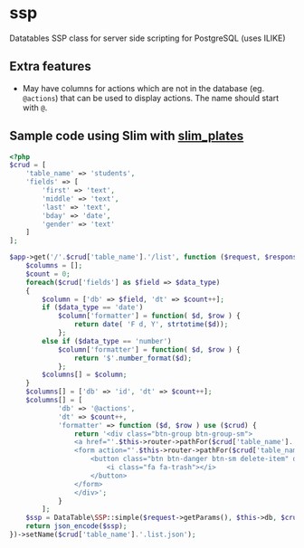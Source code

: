 # ssp
Datatables SSP class for server side scripting for PostgreSQL (uses ILIKE)

## Extra features

* May have columns for actions which are not in the database (eg. `@actions`)
  that can be used to display actions.  The name should start with `@`.

## Sample code using Slim with [slim_plates](https://github.com/projek-xyz/slim-plates)

~~~PHP
<?php
$crud = [
    'table_name' => 'students',
    'fields' => [
        'first' => 'text',
        'middle' => 'text',
        'last' => 'text',
        'bday' => 'date',
        'gender' => 'text'
    ]
];

$app->get('/'.$crud['table_name'].'/list', function ($request, $response, $args) use ($crud) {
    $columns = [];
    $count = 0;
    foreach($crud['fields'] as $field => $data_type)
    {
        $column = ['db' => $field, 'dt' => $count++];
        if ($data_type == 'date')
            $column['formatter'] = function( $d, $row ) {
                return date( 'F d, Y', strtotime($d));
            };
        else if ($data_type == 'number')
            $column['formatter'] = function( $d, $row ) {
                return '$'.number_format($d);
            };
        $columns[] = $column;
    }
    $columns[] = ['db' => 'id', 'dt' => $count++];
    $columns[] = [
            'db' => '@actions',
            'dt' => $count++,
            'formatter' => function ($d, $row ) use ($crud) {
                return '<div class="btn-group btn-group-sm">
                <a href="'.$this->router->pathFor($crud['table_name'].'.update', ['id'=>$row['id']]).'" class="btn btn-info btn-sm"><i class="fa fa-edit"></i></a>
                <form action="'.$this->router->pathFor($crud['table_name'].'.delete', ['id'=>':id']).'" method="POST">
                    <button class="btn btn-danger btn-sm delete-item" onclick="return confirm(\'Are you sure?\')">
                        <i class="fa fa-trash"></i>
                    </button>
                </form>
                </div>';
            }
        ];
    $ssp = DataTable\SSP::simple($request->getParams(), $this->db, $crud['table_name'], 'id', $columns);
    return json_encode($ssp);
})->setName($crud['table_name'].'.list.json');

~~~
